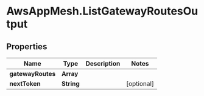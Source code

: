 # AwsAppMesh.ListGatewayRoutesOutput

## Properties

Name | Type | Description | Notes
------------ | ------------- | ------------- | -------------
**gatewayRoutes** | **Array** |  | 
**nextToken** | **String** |  | [optional] 


